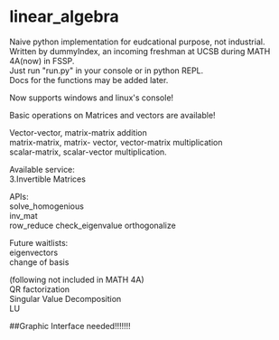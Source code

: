 # linear_algebra
Naive python implementation for eudcational purpose, not industrial.  
Written by dummyIndex, an incoming freshman at UCSB during MATH 4A(now) in FSSP.  
Just run "run.py" in your console or in python REPL.  
Docs for the functions may be added later.  

Now supports windows and linux's console!  

Basic operations on Matrices and vectors are available!  

Vector-vector, matrix-matrix addition  
matrix-matrix, matrix- vector, vector-matrix multiplication  
scalar-matrix, scalar-vector multiplication.  
  
  
Available service:    
3.Invertible Matrices  
  
  
APIs:  
solve_homogenious  
inv_mat  
row_reduce 
check_eigenvalue
orthogonalize


Future waitlists:  
eigenvectors  
change of basis  

  
(following not included in MATH 4A)  
QR factorization  
Singular Value Decomposition  
LU  


##Graphic Interface needed!!!!!!!

